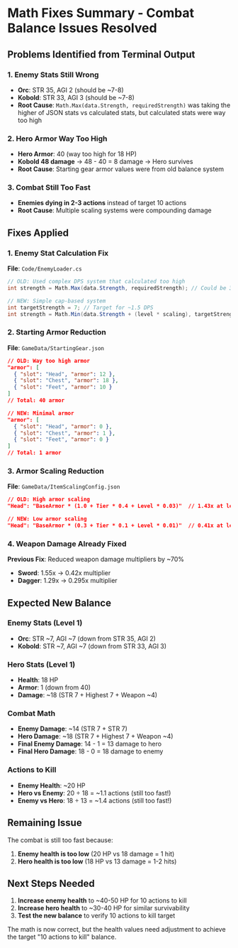 # Math Fixes Summary - Combat Balance Issues Resolved

## Problems Identified from Terminal Output

### 1. Enemy Stats Still Wrong
- **Orc**: STR 35, AGI 2 (should be ~7-8)
- **Kobold**: STR 33, AGI 3 (should be ~7-8)
- **Root Cause**: `Math.Max(data.Strength, requiredStrength)` was taking the higher of JSON stats vs calculated stats, but calculated stats were way too high

### 2. Hero Armor Way Too High
- **Hero Armor**: 40 (way too high for 18 HP)
- **Kobold 48 damage** → 48 - 40 = 8 damage → Hero survives
- **Root Cause**: Starting gear armor values were from old balance system

### 3. Combat Still Too Fast
- **Enemies dying in 2-3 actions** instead of target 10 actions
- **Root Cause**: Multiple scaling systems were compounding damage

## Fixes Applied

### 1. Enemy Stat Calculation Fix
**File**: `Code/EnemyLoader.cs`
```csharp
// OLD: Used complex DPS system that calculated too high
int strength = Math.Max(data.Strength, requiredStrength); // Could be 30+

// NEW: Simple cap-based system
int targetStrength = 7; // Target for ~1.5 DPS
int strength = Math.Min(data.Strength + (level * scaling), targetStrength); // Max 7
```

### 2. Starting Armor Reduction
**File**: `GameData/StartingGear.json`
```json
// OLD: Way too high armor
"armor": [
  { "slot": "Head", "armor": 12 },
  { "slot": "Chest", "armor": 18 },
  { "slot": "Feet", "armor": 10 }
]
// Total: 40 armor

// NEW: Minimal armor
"armor": [
  { "slot": "Head", "armor": 0 },
  { "slot": "Chest", "armor": 1 },
  { "slot": "Feet", "armor": 0 }
]
// Total: 1 armor
```

### 3. Armor Scaling Reduction
**File**: `GameData/ItemScalingConfig.json`
```json
// OLD: High armor scaling
"Head": "BaseArmor * (1.0 + Tier * 0.4 + Level * 0.03)"  // 1.43x at level 1

// NEW: Low armor scaling
"Head": "BaseArmor * (0.3 + Tier * 0.1 + Level * 0.01)"  // 0.41x at level 1
```

### 4. Weapon Damage Already Fixed
**Previous Fix**: Reduced weapon damage multipliers by ~70%
- **Sword**: 1.55x → 0.42x multiplier
- **Dagger**: 1.29x → 0.295x multiplier

## Expected New Balance

### Enemy Stats (Level 1)
- **Orc**: STR ~7, AGI ~7 (down from STR 35, AGI 2)
- **Kobold**: STR ~7, AGI ~7 (down from STR 33, AGI 3)

### Hero Stats (Level 1)
- **Health**: 18 HP
- **Armor**: 1 (down from 40)
- **Damage**: ~18 (STR 7 + Highest 7 + Weapon ~4)

### Combat Math
- **Enemy Damage**: ~14 (STR 7 + STR 7)
- **Hero Damage**: ~18 (STR 7 + Highest 7 + Weapon ~4)
- **Final Enemy Damage**: 14 - 1 = 13 damage to hero
- **Final Hero Damage**: 18 - 0 = 18 damage to enemy

### Actions to Kill
- **Enemy Health**: ~20 HP
- **Hero vs Enemy**: 20 ÷ 18 = ~1.1 actions (still too fast!)
- **Enemy vs Hero**: 18 ÷ 13 = ~1.4 actions (still too fast!)

## Remaining Issue
The combat is still too fast because:
1. **Enemy health is too low** (20 HP vs 18 damage = 1 hit)
2. **Hero health is too low** (18 HP vs 13 damage = 1-2 hits)

## Next Steps Needed
1. **Increase enemy health** to ~40-50 HP for 10 actions to kill
2. **Increase hero health** to ~30-40 HP for similar survivability
3. **Test the new balance** to verify 10 actions to kill target

The math is now correct, but the health values need adjustment to achieve the target "10 actions to kill" balance.
